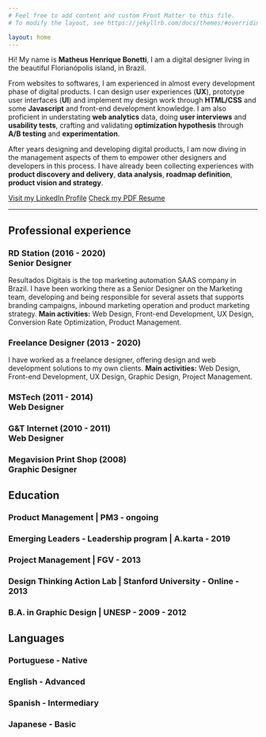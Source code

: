 ```yaml
---
# Feel free to add content and custom Front Matter to this file.
# To modify the layout, see https://jekyllrb.com/docs/themes/#overriding-theme-defaults

layout: home
---
```

Hi! My name is **Matheus Henrique Bonetti**, I am a digital designer living in the beautiful Florianópolis island, in Brazil.

From websites to softwares, I am experienced in almost every development phase of digital products. I can design user experiences (**UX**), prototype user interfaces (**UI**) and implement my design work through **HTML/CSS** and some **Javascript** and front-end development knowledge. I am also proficient in understating **web analytics** data, doing **user interviews** and **usability tests**, crafting and validating **optimization hypothesis** through **A/B testing** and **experimentation**.

After years designing and developing digital products, I am now diving in the management aspects of them to empower other designers and developers in this process. I have already been collecting experiences with **product discovery and delivery**, **data analysis**, **roadmap definition**, **product vision and strategy**.

<a class="button linkedin" href="https://www.linkedin.com/in/matheushbonetti/">Visit my LinkedIn Profile</a>
<a class="button resume" href="https://www.matheusbonetti.com/resume.pdf">Check my PDF Resume</a>

---

## Professional experience
### RD Station (2016 - 2020) <br>**Senior Designer**
Resultados Digitais is the top marketing automation SAAS company in Brazil. I have been working there as a Senior Designer on the Marketing team, developing and being responsible for several assets that supports branding campaigns, inbound marketing operation and product marketing strategy.
**Main activities:** Web Design, Front-end Development, UX Design, Conversion Rate Optimization, Product Management.
### Freelance Designer (2013 - 2020)
I have worked as a freelance designer, offering design and web development solutions to my own clients.
**Main activities:** Web Design, Front-end Development, UX Design, Graphic Design, Project Management.
### MSTech (2011 - 2014) <br>**Web Designer**
### G&T Internet (2010 - 2011) <br>**Web Designer**
### Megavision Print Shop (2008) <br>**Graphic Designer**

## Education
### Product Management | PM3 **- ongoing**
### Emerging Leaders - Leadership program | A.karta **- 2019**
### Project Management | FGV **- 2013**
### Design Thinking Action Lab | Stanford University **- Online - 2013**
### B.A. in Graphic Design | UNESP **- 2009 - 2012**

## Languages
### Portuguese - **Native**
### English - **Advanced**
### Spanish - **Intermediary**
### Japanese - **Basic**